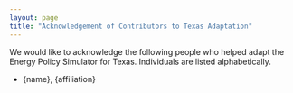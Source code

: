 ```yaml
---
layout: page
title: "Acknowledgement of Contributors to Texas Adaptation"
---
```


We would like to acknowledge the following people who helped adapt the Energy Policy Simulator for Texas.  Individuals are listed alphabetically.

* {name}, {affiliation}
